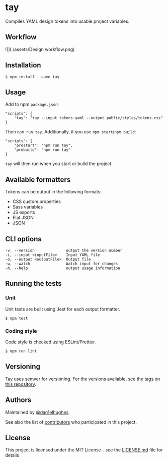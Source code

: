 # tay

Compiles YAML design tokens into usable project variables.

## Workflow

![](./assets/Design workflow.png)

## Installation

```
$ npm install --save tay
```

## Usage

Add to npm `package.json`:

```
"scripts": {
	"tay": "tay --input tokens.yaml --output public/styles/tokens.css"
}
```

Then `npm run tay`. Additionally, if you use `npm start`/`npm build`:

```
"scripts": {
	"prestart": "npm run tay",
	"prebuild": "npm run tay"
}
```

`tay` will then run when you start or build the project.

## Available formatters

Tokens can be output in the following formats:

* CSS custom properties
* Sass variables
* JS exports
* Flat JSON
* JSON

## CLI options

```
-v, --version              output the version number
-i, --input <inputFile>    Input YAML file
-o, --output <outputFile>  Output file
-w, --watch                Watch input for changes
-h, --help                 output usage information
```

## Running the tests

### Unit

Unit tests are built using Jest for each output formatter.

```
$ npm test
```

### Coding style

Code style is checked using ESLint/Prettier.

```
$ npm run lint
```

## Versioning

Tay uses [semver](http://semver.org/) for versioning. For the versions available, see the [tags on this repository](https://github.com/dan1elhughes/tay/tags).

## Authors

Maintained by [@dan1elhughes](https://github.com/dan1elhughes).

See also the list of [contributors](https://github.com/dan1elhughes/tay/contributors) who participated in this project.

## License

This project is licensed under the MIT License - see the [LICENSE.md](LICENSE.md) file for details
